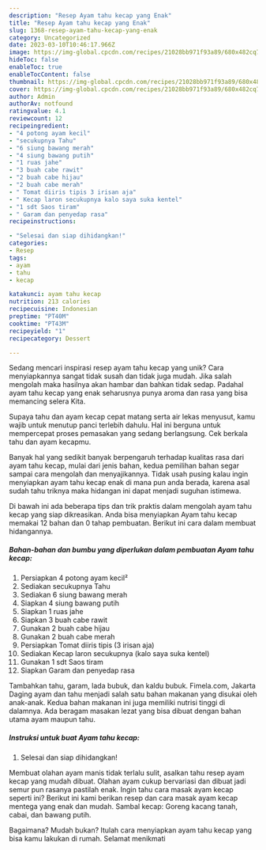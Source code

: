 ```yaml
---
description: "Resep Ayam tahu kecap yang Enak"
title: "Resep Ayam tahu kecap yang Enak"
slug: 1368-resep-ayam-tahu-kecap-yang-enak
category: Uncategorized
date: 2023-03-10T10:46:17.966Z
image: https://img-global.cpcdn.com/recipes/21028bb971f93a89/680x482cq70/ayam-tahu-kecap-foto-resep-utama.jpg
hideToc: false
enableToc: true
enableTocContent: false
thumbnail: https://img-global.cpcdn.com/recipes/21028bb971f93a89/680x482cq70/ayam-tahu-kecap-foto-resep-utama.jpg
cover: https://img-global.cpcdn.com/recipes/21028bb971f93a89/680x482cq70/ayam-tahu-kecap-foto-resep-utama.jpg
author: Admin
authorAv: notfound
ratingvalue: 4.1
reviewcount: 12
recipeingredient:
- "4 potong ayam kecil"
- "secukupnya Tahu"
- "6 siung bawang merah"
- "4 siung bawang putih"
- "1 ruas jahe"
- "3 buah cabe rawit"
- "2 buah cabe hijau"
- "2 buah cabe merah"
- " Tomat diiris tipis 3 irisan aja"
- " Kecap laron secukupnya kalo saya suka kentel"
- "1 sdt Saos tiram"
- " Garam dan penyedap rasa"
recipeinstructions:

- "Selesai dan siap dihidangkan!"
categories:
- Resep
tags:
- ayam
- tahu
- kecap

katakunci: ayam tahu kecap 
nutrition: 213 calories
recipecuisine: Indonesian
preptime: "PT40M"
cooktime: "PT43M"
recipeyield: "1"
recipecategory: Dessert

---
```





Sedang mencari inspirasi resep ayam tahu kecap yang unik? Cara menyiapkannya sangat tidak susah dan tidak juga mudah. Jika salah mengolah maka hasilnya akan hambar dan bahkan tidak sedap. Padahal ayam tahu kecap yang enak seharusnya punya aroma dan rasa yang bisa memancing selera Kita.





Supaya tahu dan ayam kecap cepat matang serta air lekas menyusut, kamu wajib untuk menutup panci terlebih dahulu. Hal ini berguna untuk mempercepat proses pemasakan yang sedang berlangsung. Cek berkala tahu dan ayam kecapmu.

Banyak hal yang sedikit banyak berpengaruh terhadap kualitas rasa dari ayam tahu kecap, mulai dari jenis bahan, kedua pemilihan bahan segar sampai cara mengolah dan menyajikannya. Tidak usah pusing kalau ingin menyiapkan ayam tahu kecap enak di mana pun anda berada, karena asal sudah tahu triknya maka hidangan ini dapat menjadi suguhan istimewa.






Di bawah ini ada beberapa tips dan trik praktis dalam mengolah ayam tahu kecap yang siap dikreasikan. Anda bisa menyiapkan Ayam tahu kecap memakai 12 bahan dan 0 tahap pembuatan. Berikut ini cara dalam membuat hidangannya.

<!--inarticleads1-->

##### Bahan-bahan dan bumbu yang diperlukan dalam pembuatan Ayam tahu kecap:

1. Persiapkan 4 potong ayam kecil²
1. Sediakan secukupnya Tahu
1. Sediakan 6 siung bawang merah
1. Siapkan 4 siung bawang putih
1. Siapkan 1 ruas jahe
1. Siapkan 3 buah cabe rawit
1. Gunakan 2 buah cabe hijau
1. Gunakan 2 buah cabe merah
1. Persiapkan  Tomat diiris tipis (3 irisan aja)
1. Sediakan  Kecap laron secukupnya (kalo saya suka kentel)
1. Gunakan 1 sdt Saos tiram
1. Siapkan  Garam dan penyedap rasa


Tambahkan tahu, garam, lada bubuk, dan kaldu bubuk. Fimela.com, Jakarta Daging ayam dan tahu menjadi salah satu bahan makanan yang disukai oleh anak-anak. Kedua bahan makanan ini juga memiliki nutrisi tinggi di dalamnya. Ada beragam masakan lezat yang bisa dibuat dengan bahan utama ayam maupun tahu. 

<!--inarticleads2-->

##### Instruksi untuk buat Ayam tahu kecap:


1. Selesai dan siap dihidangkan!

Membuat olahan ayam manis tidak terlalu sulit, asalkan tahu resep ayam kecap yang mudah dibuat. Olahan ayam cukup bervariasi dan dibuat jadi semur pun rasanya pastilah enak. Ingin tahu cara masak ayam kecap seperti ini? Berikut ini kami berikan resep dan cara masak ayam kecap mentega yang enak dan mudah. Sambal kecap: Goreng kacang tanah, cabai, dan bawang putih. 

Bagaimana? Mudah bukan? Itulah cara menyiapkan ayam tahu kecap yang bisa kamu lakukan di rumah. Selamat menikmati
